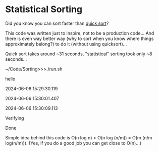 # Statistical Sorting

Did you know you can sort faster than [quick sort](https://en.wikipedia.org/wiki/Quicksort)?

This code was written just to inspire, not to be a production code... And there is even way better way (why to sort when you know where things approximately belong?) to do it (without using quicksort)...

Quick sort takes around ~31 seconds, "statistical" sorting took only ~8 seconds...

~/Code/Sorting>>>./run.sh

hello

2024-06-06 15:29:30.119

2024-06-06 15:30:01.407

2024-06-06 15:30:09.113

Verifying

Done



Simple idea behind this code is O(n log n) > O(n log (n/m)) = O(m (n/m log(n/m))). (Yes, if you do a good job you can get close to O(n)...)
